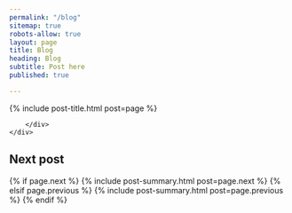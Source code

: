 ```yaml
---
permalink: "/blog"
sitemap: true
robots-allow: true
layout: page
title: Blog
heading: Blog
subtitle: Post here
published: true

---
```

<section class="diagonal">
	<div class="blog-post text-container">
		{% include post-title.html post=page %}
		<div class="post-content">
		
		</div>
	</div>
</section>

<section class="diagonal alternate">
	<div class="text-container">
		<h2>Next post</h2>
		<div class="blog-post">
			{% if page.next %}
				{% include post-summary.html post=page.next %}
			{% elsif page.previous %}
				{% include post-summary.html post=page.previous %}
			{% endif %}
		</div>
	</div>
</section>